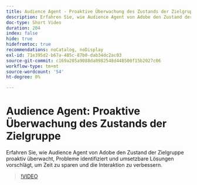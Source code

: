 ```yaml
---
title: Audience Agent - Proaktive Überwachung des Zustands der Zielgruppe
description: Erfahren Sie, wie Audience Agent von Adobe den Zustand der Zielgruppe proaktiv überwacht, Probleme identifiziert und umsetzbare Lösungen vorschlägt, um Zeit zu sparen und die Interaktion zu verbessern.
doc-type: Short Video
duration: 204
index: false
hide: true
hidefromtoc: true
recommendations: noCatalog, noDisplay
exl-id: 71e395d2-b67a-485c-87b0-dab34dc2ac03
source-git-commit: c169a205a9088da0982548d448500f15b2027c06
workflow-type: tm+mt
source-wordcount: '54'
ht-degree: 0%

---
```


# Audience Agent: Proaktive Überwachung des Zustands der Zielgruppe

Erfahren Sie, wie Audience Agent von Adobe den Zustand der Zielgruppe proaktiv überwacht, Probleme identifiziert und umsetzbare Lösungen vorschlägt, um Zeit zu sparen und die Interaktion zu verbessern.

<!-- 62_S653_3442539_203_audience-agent-proactive-audience-health-monitoring -->
>[!VIDEO](https://video.tv.adobe.com/v/3460064/?learn=on&enablevpops=true&captions=ger)
